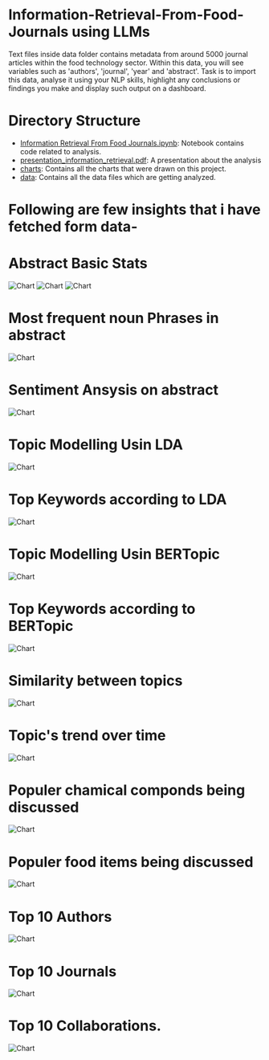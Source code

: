 # Information-Retrieval-From-Food-Journals using LLMs
 Text files inside data folder contains metadata from around 5000 journal articles within the food technology sector. Within this data, you will see variables such as 'authors', 'journal', 'year' and 'abstract'. 
 Task is to import this data, analyse it using your NLP skills, highlight any conclusions or findings you make and display such output on a dashboard. 

# Directory Structure

- [Information Retrieval From Food Journals.ipynb](./Information%20Retrieval%20From%20Food%20Journals.ipynb): Notebook contains code related to analysis.
- [presentation_information_retrieval.pdf](./presentation_information_retrieval.pdf): A presentation about the analysis
- [charts](./Charts): Contains all the charts that were drawn on this project.
- [data](./data): Contains all the data files which are getting analyzed.


# Following are few insights that i have fetched form data-

# Abstract Basic Stats

![Chart](Charts/abstract_length_dist.png)
![Chart](Charts/unigrams.png)
![Chart](Charts/bigrams.png)

# Most frequent noun Phrases in abstract
![Chart](Charts/noun_phrases.png)

# Sentiment Ansysis on abstract
![Chart](Charts/sentiment.png)

# Topic Modelling Usin LDA

![Chart](Charts/lda.png)

# Top Keywords according to LDA
![Chart](Charts/lda_top_keywords.png)

# Topic Modelling Usin BERTopic
![Chart](Charts/bert_topic_cluster.png)
# Top Keywords according to BERTopic
![Chart](Charts/bert_top_keywords.png)
# Similarity between topics
![Chart](Charts/bert_topic_semilarity.png)
# Topic's trend over time
![Chart](Charts/bert_topic_over_time.png)

# Populer chamical componds being discussed
![Chart](Charts/top_chamicals.png)

# Populer food items being discussed
![Chart](Charts/top_foods.png)

# Top 10 Authors
![Chart](Charts/top_authors.png)

# Top 10 Journals
![Chart](Charts/top_journals.png)

# Top 10 Collaborations.
![Chart](Charts/collaborations_freq.png)


